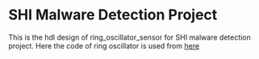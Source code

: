# SHI Malware Detection Project  
This is the hdl design of ring_oscillator_sensor for SHI malware detection project. Here the code of ring oscillator is used from [here](https://github.com/farshad112/ring_oscilator)
